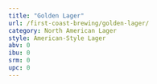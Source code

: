 ```yaml
---
title: "Golden Lager"
url: /first-coast-brewing/golden-lager/
category: North American Lager
style: American-Style Lager
abv: 0
ibu: 0
srm: 0
upc: 0
---
```


